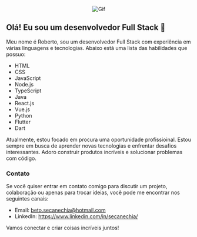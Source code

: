 <p align="center">
  <img src="https://media1.giphy.com/media/v1.Y2lkPTc5MGI3NjExM2ExODVhY2I3ZDQyZjQ4ZGEyYjQ4YTFjZmJkMDQ0MGU5Njc1N2NmOCZlcD12MV9pbnRlcm5hbF9naWZzX2dpZklkJmN0PWc/SghrCxXurWtRT9kelQ/giphy.gif" alt="Gif">
</p>

## Olá! Eu sou um desenvolvedor Full Stack 👋

Meu nome é Roberto, sou um desenvolvedor Full Stack com experiência em várias linguagens e tecnologias. Abaixo está uma lista das habilidades que possuo:

- HTML
- CSS
- JavaScript
- Node.js
- TypeScript
- Java
- React.js
- Vue.js
- Python
- Flutter
- Dart

Atualmente, estou focado em procura uma oportunidade profissioinal. Estou sempre em busca de aprender novas tecnologias e enfrentar desafios interessantes. Adoro construir produtos incríveis e solucionar problemas com código.

### Contato

Se você quiser entrar em contato comigo para discutir um projeto, colaboração ou apenas para trocar ideias, você pode me encontrar nos seguintes canais:

- Email: beto.secanechia@hotmail.com
- LinkedIn: https://www.linkedin.com/in/secanechia/

Vamos conectar e criar coisas incríveis juntos!
